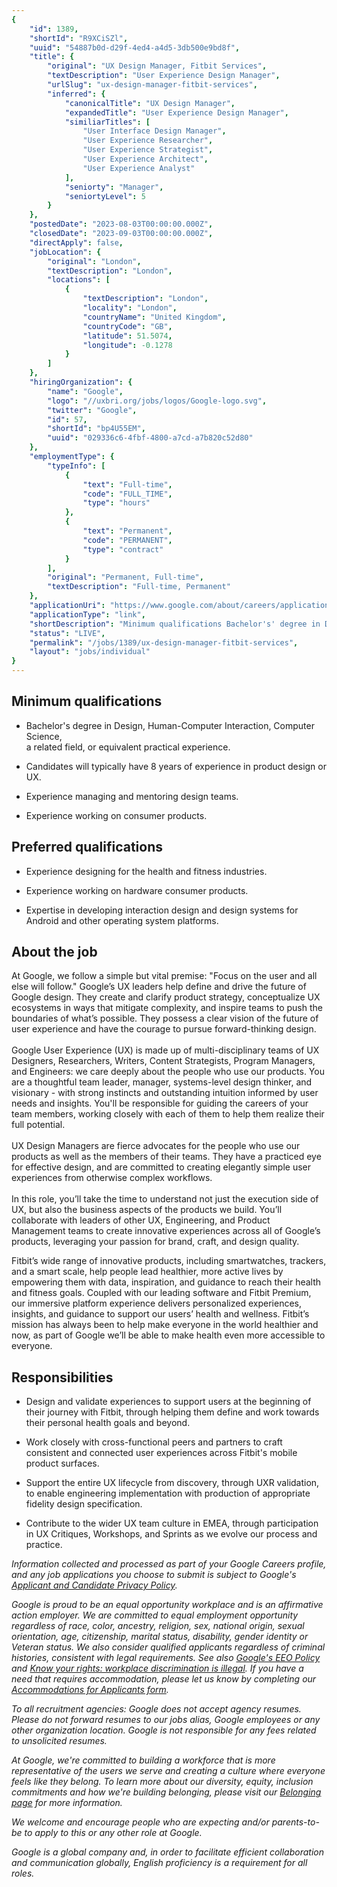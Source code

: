 ```yaml
---
{
	"id": 1389,
	"shortId": "R9XCiSZl",
	"uuid": "54887b0d-d29f-4ed4-a4d5-3db500e9bd8f",
	"title": {
		"original": "UX Design Manager, Fitbit Services",
		"textDescription": "User Experience Design Manager",
		"urlSlug": "ux-design-manager-fitbit-services",
		"inferred": {
			"canonicalTitle": "UX Design Manager",
			"expandedTitle": "User Experience Design Manager",
			"similiarTitles": [
				"User Interface Design Manager",
				"User Experience Researcher",
				"User Experience Strategist",
				"User Experience Architect",
				"User Experience Analyst"
			],
			"seniorty": "Manager",
			"seniortyLevel": 5
		}
	},
	"postedDate": "2023-08-03T00:00:00.000Z",
	"closedDate": "2023-09-03T00:00:00.000Z",
	"directApply": false,
	"jobLocation": {
		"original": "London",
		"textDescription": "London",
		"locations": [
			{
				"textDescription": "London",
				"locality": "London",
				"countryName": "United Kingdom",
				"countryCode": "GB",
				"latitude": 51.5074,
				"longitude": -0.1278
			}
		]
	},
	"hiringOrganization": {
		"name": "Google",
		"logo": "//uxbri.org/jobs/logos/Google-logo.svg",
		"twitter": "Google",
		"id": 57,
		"shortId": "bp4U55EM",
		"uuid": "029336c6-4fbf-4800-a7cd-a7b820c52d80"
	},
	"employmentType": {
		"typeInfo": [
			{
				"text": "Full-time",
				"code": "FULL_TIME",
				"type": "hours"
			},
			{
				"text": "Permanent",
				"code": "PERMANENT",
				"type": "contract"
			}
		],
		"original": "Permanent, Full-time",
		"textDescription": "Full-time, Permanent"
	},
	"applicationUri": "https://www.google.com/about/careers/applications/apply/da0b1106-1e41-499e-8e91-a86054870847/form",
	"applicationType": "link",
	"shortDescription": "Minimum qualifications Bachelor's' degree in Design, Human-Computer- Interaction, Computer Science, a related field, or equivalent practical experience. Candidates will typically have 8 years of",
	"status": "LIVE",
	"permalink": "/jobs/1389/ux-design-manager-fitbit-services",
	"layout": "jobs/individual"
}
---
```

<h2>Minimum qualifications</h2><ul><li><p>Bachelor's degree in Design, Human-Computer Interaction, Computer Science,<br>a related field, or equivalent practical experience.</p></li><li><p>Candidates will typically have 8 years of experience in product design or UX.</p></li><li><p>Experience managing and mentoring design teams.</p></li><li><p>Experience working on consumer products.</p></li></ul><h2>Preferred qualifications</h2><ul><li><p>Experience designing for the health and fitness industries.</p></li><li><p>Experience working on hardware consumer products.</p></li><li><p>Expertise in developing interaction design and design systems for Android and other operating system platforms.</p></li></ul><h2>About the job</h2><p>At Google, we follow a simple but vital premise: "Focus on the user and all else will follow." Google’s UX leaders help define and drive the future of Google design. They create and clarify product strategy, conceptualize UX ecosystems in ways that mitigate complexity, and inspire teams to push the boundaries of what’s possible. They possess a clear vision of the future of user experience and have the courage to pursue forward-thinking design.<br><br>Google User Experience (UX) is made up of multi-disciplinary teams of UX Designers, Researchers, Writers, Content Strategists, Program Managers, and Engineers: we care deeply about the people who use our products. You are a thoughtful team leader, manager, systems-level design thinker, and visionary - with strong instincts and outstanding intuition informed by user needs and insights. You'll be responsible for guiding the careers of your team members, working closely with each of them to help them realize their full potential.<br><br>UX Design Managers are fierce advocates for the people who use our products as well as the members of their teams. They have a practiced eye for effective design, and are committed to creating elegantly simple user experiences from otherwise complex workflows.<br><br>In this role, you’ll take the time to understand not just the execution side of UX, but also the business aspects of the products we build. You’ll collaborate with leaders of other UX, Engineering, and Product Management teams to create innovative experiences across all of Google’s products, leveraging your passion for brand, craft, and design quality.</p><p>Fitbit’s wide range of innovative products, including smartwatches, trackers, and a smart scale, help people lead healthier, more active lives by empowering them with data, inspiration, and guidance to reach their health and fitness goals. Coupled with our leading software and Fitbit Premium, our immersive platform experience delivers personalized experiences, insights, and guidance to support our users’ health and wellness. Fitbit’s mission has always been to help make everyone in the world healthier and now, as part of Google we’ll be able to make health even more accessible to everyone.</p><h2>Responsibilities</h2><ul><li><p>Design and validate experiences to support users at the beginning of their journey with Fitbit, through helping them define and work towards their personal health goals and beyond.</p></li><li><p>Work closely with cross-functional peers and partners to craft consistent and connected user experiences across Fitbit's mobile product surfaces.</p></li><li><p>Support the entire UX lifecycle from discovery, through UXR validation, to enable engineering implementation with production of appropriate fidelity design specification.</p></li><li><p>Contribute to the wider UX team culture in EMEA, through participation in UX Critiques, Workshops, and Sprints as we evolve our process and practice.</p></li></ul><p><em>Information collected and processed as part of your Google Careers profile, and any job applications you choose to submit is subject to Google's </em><a target="_blank" rel="noopener noreferrer nofollow" href="https://careers.google.com/privacy-policy/"><em>Applicant and Candidate Privacy Policy</em></a><em>.</em></p><p><em>Google is proud to be an equal opportunity workplace and is an affirmative action employer. We are committed to equal employment opportunity regardless of race, color, ancestry, religion, sex, national origin, sexual orientation, age, citizenship, marital status, disability, gender identity or Veteran status. We also consider qualified applicants regardless of criminal histories, consistent with legal requirements. See also </em><a target="_blank" rel="noopener noreferrer nofollow" href="https://www.google.com/about/careers/applications/eeo/"><em>Google's EEO Policy</em></a><em> and </em><a target="_blank" rel="noopener noreferrer nofollow" href="https://careers.google.com/jobs/dist/legal/EEOC_KnowYourRights_10_20.pdf"><em>Know your rights: workplace discrimination is illegal</em></a><em>. If you have a need that requires accommodation, please let us know by completing our </em><a target="_blank" rel="noopener noreferrer nofollow" href="https://goo.gl/forms/aBt6Pu71i1kzpLHe2"><em>Accommodations for Applicants form</em></a><em>.</em></p><p><em>To all recruitment agencies: Google does not accept agency resumes. Please do not forward resumes to our jobs alias, Google employees or any other organization location. Google is not responsible for any fees related to unsolicited resumes.</em></p><p><em>At Google, we're committed to building a workforce that is more representative of the users we serve and creating a culture where everyone feels like they belong. To learn more about our diversity, equity, inclusion commitments and how we're building belonging, please visit our </em><a target="_blank" rel="noopener noreferrer nofollow" href="https://about.google/belonging/"><em>Belonging page</em></a><em> for more information.</em></p><p><em>We welcome and encourage people who are expecting and/or parents-to-be to apply to this or any other role at Google.</em></p><p><em>Google is a global company and, in order to facilitate efficient collaboration and communication globally, English proficiency is a requirement for all roles.</em></p>
